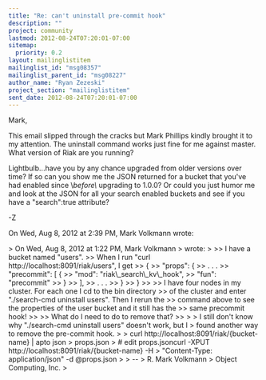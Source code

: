 ```yaml
---
title: "Re: can't uninstall pre-commit hook"
description: ""
project: community
lastmod: 2012-08-24T07:20:01-07:00
sitemap:
  priority: 0.2
layout: mailinglistitem
mailinglist_id: "msg08357"
mailinglist_parent_id: "msg08227"
author_name: "Ryan Zezeski"
project_section: "mailinglistitem"
sent_date: 2012-08-24T07:20:01-07:00
---
```



Mark,

This email slipped through the cracks but Mark Phillips kindly brought it
to my attention. The uninstall command works just fine for me against
master. What version of Riak are you running?

Lightbulb...have you by any chance upgraded from older versions over time?
 If so can you show me the JSON returned for a bucket that you've had
enabled since \\_before\\_ upgrading to 1.0.0? Or could you just humor me and
look at the JSON for all your search enabled buckets and see if you have a
"search":true attribute?

-Z

On Wed, Aug 8, 2012 at 2:39 PM, Mark Volkmann wrote:

&gt; On Wed, Aug 8, 2012 at 1:22 PM, Mark Volkmann 
&gt; wrote:
&gt;
&gt;&gt; I have a bucket named "users".
&gt;&gt; When I run "curl http://localhost:8091/riak/users", I get
&gt;&gt; {
&gt;&gt; "props": {
&gt;&gt; . . .
&gt;&gt; "precommit": [ {
&gt;&gt; "mod": "riak\\_search\\_kv\\_hook",
&gt;&gt; "fun": "precommit"
&gt;&gt; }
&gt;&gt; ],
&gt;&gt; . . .
&gt;&gt; }
&gt;&gt; }
&gt;&gt;
&gt;&gt; I have four nodes in my cluster. For each one I cd to the bin directory
&gt;&gt; of the cluster and enter "./search-cmd uninstall users". Then I rerun the
&gt;&gt; command above to see the properties of the user bucket and it still has the
&gt;&gt; same precommit hook!
&gt;&gt;
&gt;&gt; What do I need to do to remove that?
&gt;&gt;
&gt;
&gt; I still don't know why "./search-cmd uninstall users" doesn't work, but I
&gt; found another way to remove the pre-commit hook.
&gt;
&gt; curl http://localhost:8091/riak/{bucket-name} | apto json &gt; props.json
&gt; # edit props.jsoncurl -XPUT http://localhost:8091/riak/{bucket-name} -H 
&gt; "Content-Type: application/json" -d @props.json
&gt;
&gt; --
&gt; R. Mark Volkmann
&gt; Object Computing, Inc.
&gt;

